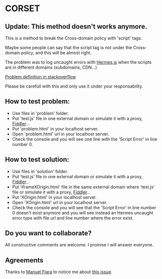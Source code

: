 # CORSET

## Update: This method doesn't works anymore.

This is a method to break the Cross-domain policy with 'script' tags.

Maybe some people can say that the script tag is not under the Cross-domain policy, and this will be almost right.

The problem was to log uncaught errors with [Hermes.js](https://github.com/tcorral/Hermes.js) when the scripts are in
 different domains (subdomains, CDN...)

[Problem definition in stackoverflow](http://stackoverflow.com/questions/5913978/cryptic-script-error-reported-in-javascript-in-chrome-and-firefox)

Please be carefull with this and only use it under your responsability.

## How to test problem:
* Use files in 'problem' folder.
* Put 'test.js' file in one external domain or simulate it with a proxy, [Fiddler](http://www.fiddler2.com/)...
* Put 'problem.html' in your localhost server.
* Open 'problem.html' url in your localhost server.
* Check the console and you will see one line with the 'Script Error' in line number 0.

## How to test solution:
* Use files in 'solution' folder.
* Put 'test.js' file in one external domain or simulate it with a proxy, [Fiddler](http://www.fiddler2.com/)...
* Put 'iframeXOrigin.html' file in the same external domain where 'test.js' file or simulate it with a proxy,
[Fiddler](http://www.fiddler2.com/)...
* Put 'XOrigin.html' in your localhost server.
* Open 'XOrigin.html' url in your localhost server.
* Check the console and you will see that the 'Script Error' in line number 0 doesn't exist anymore and you will see
instead an Hermes uncaught error type with file url and line number where the error exist.

## Do you want to collaborate?

All constructive comments are welcome. I promise I will answer everyone.

## Agreements

Thanks to [Manuel Flara](https://github.com/manuelflara) to notice me about [this issue](https://github.com/tcorral/Hermes.js/issues/1).
